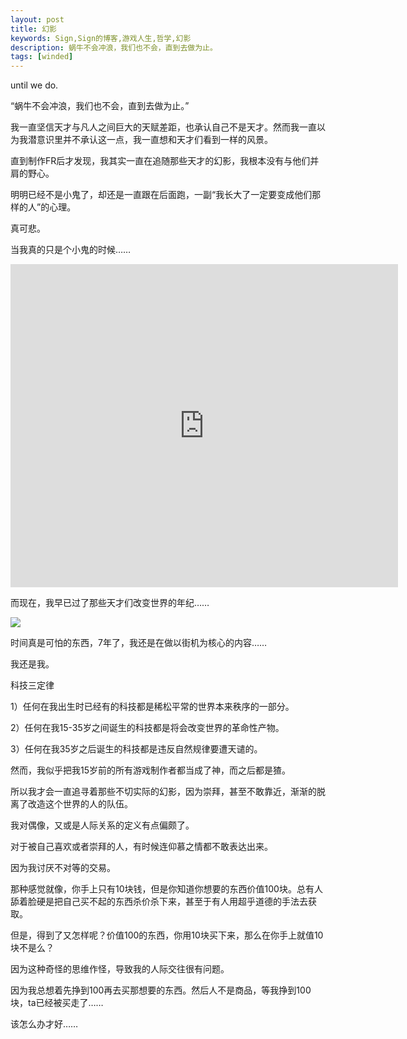 ```yaml
---
layout: post
title: 幻影
keywords: Sign,Sign的博客,游戏人生,哲学,幻影
description: 蜗牛不会冲浪，我们也不会，直到去做为止。
tags: [winded]
---
```

until we do.

“蜗牛不会冲浪，我们也不会，直到去做为止。”

我一直坚信天才与凡人之间巨大的天赋差距，也承认自己不是天才。然而我一直以为我潜意识里并不承认这一点，我一直想和天才们看到一样的风景。

直到制作FR后才发现，我其实一直在追随那些天才的幻影，我根本没有与他们并肩的野心。

明明已经不是小鬼了，却还是一直跟在后面跑，一副“我长大了一定要变成他们那样的人”的心理。

真可悲。

当我真的只是个小鬼的时候……

<iframe class="player" src="http://www.tudou.com/programs/view/html5embed.action?code=5VMMmyITvpw" height="517" width="620" frameborder="0" allowfullscreen="" style="width:620px; height:517px;"></iframe>

而现在，我早已过了那些天才们改变世界的年纪……

<img src="http://upload-images.jianshu.io/upload_images/3575020-0af124ed3210d765.gif?imageMogr2/auto-orient/strip">

时间真是可怕的东西，7年了，我还是在做以街机为核心的内容……

我还是我。

科技三定律

1）任何在我出生时已经有的科技都是稀松平常的世界本来秩序的一部分。

2）任何在我15-35岁之间诞生的科技都是将会改变世界的革命性产物。

3）任何在我35岁之后诞生的科技都是违反自然规律要遭天谴的。

然而，我似乎把我15岁前的所有游戏制作者都当成了神，而之后都是猹。

所以我才会一直追寻着那些不切实际的幻影，因为崇拜，甚至不敢靠近，渐渐的脱离了改造这个世界的人的队伍。

我对偶像，又或是人际关系的定义有点偏颇了。

对于被自己喜欢或者崇拜的人，有时候连仰慕之情都不敢表达出来。

因为我讨厌不对等的交易。

那种感觉就像，你手上只有10块钱，但是你知道你想要的东西价值100块。总有人舔着脸硬是把自己买不起的东西杀价杀下来，甚至于有人用超乎道德的手法去获取。

但是，得到了又怎样呢？价值100的东西，你用10块买下来，那么在你手上就值10块不是么？

因为这种奇怪的思维作怪，导致我的人际交往很有问题。

因为我总想着先挣到100再去买那想要的东西。然后人不是商品，等我挣到100块，ta已经被买走了……

该怎么办才好……

